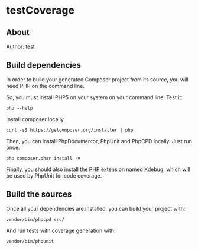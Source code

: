testCoverage
==============

About
--------------

Author: test



Build dependencies
--------------

In order to build your generated Composer project from its source, you will need PHP on the command line.

So, you must install PHP5 on your system on your command line. Test it:

```
php --help
```

Install composer locally

```
curl -sS https://getcomposer.org/installer | php
```

Then, you can install PhpDocumentor, PhpUnit and PhpCPD locally. Just run once:

```
php composer.phar install -v
```

Finally, you should also install the PHP extension named Xdebug, which will be used by PhpUnit for code coverage.


Build the sources
--------------

Once all your dependencies are installed, you can build your project with:

```
vendor/bin/phpcpd src/
```

And run tests with coverage generation with:

```
vendor/bin/phpunit
```
